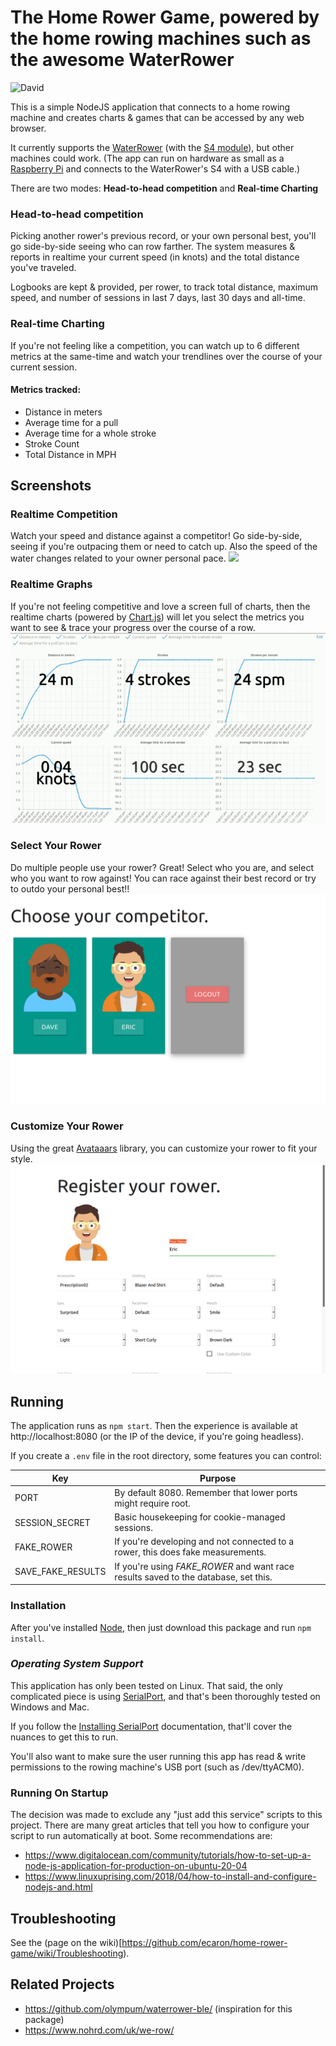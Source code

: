 # The Home Rower Game, powered by the home rowing machines such as the awesome WaterRower

![David](https://img.shields.io/david/ecaron/home-rower-game)

This is a simple NodeJS application that connects to a home rowing machine and creates charts & games that can be accessed by any web browser.

It currently supports the [WaterRower](https://www.waterrower.com/us/) (with the [S4 module](https://www.waterrower.com/us/shop/accessories/commodule.html)), but other machines could work.
(The app can run on hardware as small as a [Raspberry Pi](https://www.raspberrypi.org/) and connects to the WaterRower's S4 with a USB cable.)

There are two modes: **Head-to-head competition** and **Real-time Charting**

### Head-to-head competition
Picking another rower's previous record, or your own personal best, you'll go side-by-side seeing who can row farther. The system measures & reports in realtime your current speed (in knots) and the total distance you've traveled.

Logbooks are kept & provided, per rower, to track total distance, maximum speed, and number of sessions in last 7 days, last 30 days and all-time.

### Real-time Charting
If you're not feeling like a competition, you can watch up to 6 different metrics at the same-time and watch your trendlines over the course of your current session.

#### Metrics tracked:
* Distance in meters
* Average time for a pull
* Average time for a whole stroke
* Stroke Count
* Total Distance in MPH

## Screenshots

### Realtime Competition
Watch your speed and distance against a competitor! Go side-by-side, seeing if you're outpacing them or need to catch up. Also the speed of the water changes related to your owner personal pace.
<img src="/docs/realtime-competition.gif">

### Realtime Graphs
If you're not feeling competitive and love a screen full of charts, then the realtime charts (powered by [Chart.js](https://www.chartjs.org/)) will let you select the metrics you want to see & trace your progress over the course of a row.
<img src="/docs/realtime-graphs.gif">

### Select Your Rower
Do multiple people use your rower? Great! Select who you are, and select who you want to row against! You can race against their best record or try to outdo your personal best!!
<img src="/docs/avatar-selector.png" width="640">

### Customize Your Rower
Using the great [Avataaars](https://getavataaars.com/) library, you can customize your rower to fit your style.
<img src="/docs/avatar-customize.png" width="640">


## Running
The application runs as `npm start`. Then the experience is available at http://localhost:8080 (or the IP of the device, if you're going headless).

If you create a `.env` file in the root directory, some features you can control:

Key | Purpose
------------ | -------------
PORT | By default 8080. Remember that lower ports might require root.
SESSION_SECRET | Basic housekeeping for cookie-managed sessions.
FAKE_ROWER | If you're developing and not connected to a rower, this does fake measurements.
SAVE_FAKE_RESULTS | If you're using *FAKE_ROWER* and want race results saved to the database, set this.


### Installation
After you've installed [Node](https://nodejs.org/en/download/), then just download this package and run `npm install`.

### *Operating System Support*
This application has only been tested on Linux. That said, the only complicated piece is using [SerialPort](https://serialport.io/), and that's been thoroughly tested on Windows and Mac.

If you follow the [Installing SerialPort](https://serialport.io/docs/guide-installation#installation-special-cases) documentation, that'll cover the nuances to get this to run.

You'll also want to make sure the user running this app has read & write permissions to the rowing machine's USB port (such as /dev/ttyACM0).

### Running On Startup

The decision was made to exclude any "just add this service" scripts to this project. There are many great articles that tell you how
to configure your script to run automatically at boot. Some recommendations are:
* https://www.digitalocean.com/community/tutorials/how-to-set-up-a-node-js-application-for-production-on-ubuntu-20-04
* https://www.linuxuprising.com/2018/04/how-to-install-and-configure-nodejs-and.html

## Troubleshooting
See the (page on the wiki)[https://github.com/ecaron/home-rower-game/wiki/Troubleshooting).

## Related Projects
* https://github.com/olympum/waterrower-ble/ (inspiration for this package)
* https://www.nohrd.com/uk/we-row/
